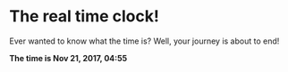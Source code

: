 # The real time clock!

Ever wanted to know what the time is? Well, your journey is about to end!

**The time is Nov 21, 2017, 04:55**